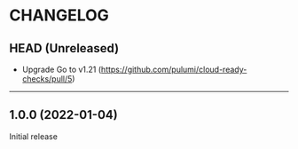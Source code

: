 CHANGELOG
=========

## HEAD (Unreleased)

- Upgrade Go to v1.21 (https://github.com/pulumi/cloud-ready-checks/pull/5)

---

## 1.0.0 (2022-01-04)

Initial release
